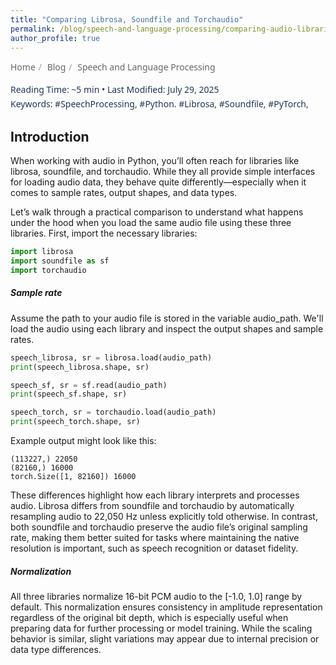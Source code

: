 ```yaml
---
title: "Comparing Librosa, Soundfile and Torchaudio"
permalink: /blog/speech-and-language-processing/comparing-audio-libraries
author_profile: true
---
```

<!-- Breadcrumb -->
<nav aria-label="breadcrumb" style="font-family: system-ui, sans-serif; font-size: 14px; margin-bottom: 1rem;">
  <style>
    .breadcrumb a {
      color: #666;
      text-decoration: none;
      transition: color 0.2s ease-in-out;
    }
    .breadcrumb a:hover {
      color: #333;
      text-decoration: underline;
    }
    .breadcrumb-separator {
      margin: 0 0.3rem;
      color: #999;
    }
  </style>

  <ol class="breadcrumb" style="display: flex; list-style: none; padding: 0; margin: 0; gap: 0.25rem;">
    <li style="display: flex; align-items: center;">
      <a href="/">Home</a>
      <span class="breadcrumb-separator">/</span>
    </li>
    <li style="display: flex; align-items: center;">
      <a href="/blog/">Blog</a>
      <span class="breadcrumb-separator">/</span>
    </li>
    <li style="display: flex; align-items: center;">
      <a href="/blog/speech-and-language-processing/">Speech and Language Processing</a>
    </li>
  </ol>
</nav>

<!-- Header -->


<div style="font-family: system-ui, sans-serif; font-size: 14px; color: #203657; margin-bottom: 1rem; line-height: 1.5;">
  <p style="margin: 0;">
    <span>Reading Time: ~5 min</span> • 
    <span>Last Modified: July 29, 2025</span>
  </p>
  <p style="margin: 2px 0 0 0;">
    <span>Keywords: </span>
    <span>#SpeechProcessing,</span>
    <span>#Python.</span>
    <span>#Librosa,</span>
    <span>#Soundfile,</span>
    <span>#PyTorch,</span>
  </p>
</div>

<!-- Article -->

## Introduction

When working with audio in Python, you’ll often reach for libraries like librosa, soundfile, and torchaudio. While they all provide simple interfaces for loading audio data, they behave quite differently—especially when it comes to sample rates, output shapes, and data types.

Let’s walk through a practical comparison to understand what happens under the hood when you load the same audio file using these three libraries. First, import the necessary libraries:

```python
import librosa
import soundfile as sf
import torchaudio
```

##### Sample rate

Assume the path to your audio file is stored in the variable audio_path. We'll load the audio using each library and inspect the output shapes and sample rates.

```python
speech_librosa, sr = librosa.load(audio_path)
print(speech_librosa.shape, sr)

speech_sf, sr = sf.read(audio_path)
print(speech_sf.shape, sr)

speech_torch, sr = torchaudio.load(audio_path)
print(speech_torch.shape, sr)
```

Example output might look like this:

```shell
(113227,) 22050
(82160,) 16000
torch.Size([1, 82160]) 16000
```

These differences highlight how each library interprets and processes audio. Librosa differs from soundfile and torchaudio by automatically resampling audio to 22,050 Hz unless explicitly told otherwise. In contrast, both soundfile and torchaudio preserve the audio file’s original sampling rate, making them better suited for tasks where maintaining the native resolution is important, such as speech recognition or dataset fidelity.

##### Normalization

All three libraries normalize 16-bit PCM audio to the [-1.0, 1.0] range by default. This normalization ensures consistency in amplitude representation regardless of the original bit depth, which is especially useful when preparing data for further processing or model training. While the scaling behavior is similar, slight variations may appear due to internal precision or data type differences.